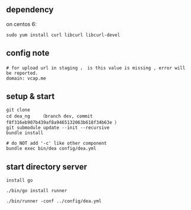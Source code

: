 ## dependency

on centos 6:

    sudo yum install curl libcurl libcurl-devel

## config note
    # for upload url in staging ， is this value is missing , error will be reported.
    domain: vcap.me

## setup & start

    git clone    
    cd dea_ng    （branch dev, commit f8f316eb907b439af8a9465132063b618f34b63e ）
    git submodule update --init --recursive
    bundle install
    
    # do NOT add '-c' like other component
    bundle exec bin/dea config/dea.yml 


## start directory server

    install go
    
    ./bin/go install runner
    
    ./bin/runner -conf ../config/dea.yml
